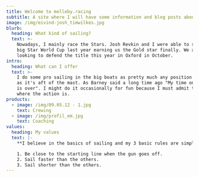 ```yaml
---
title: Welcome to melleby.racing
subtitle: A site where I will have some information and blog posts about my sailing.
image: /img/eivind-josh_timwilkes.jpg
blurb:
  heading: What kind of sailing?
  text: >-
    Nowadays, I mainly race the Stars. Josh Revkin and I were able to secure the
    big Star World Cup last year earning us the Gold star finally. We are
    looking to defend the title this year in Oxford in October.
intro:
  heading: What can I offer
  text: >-
    I do some pro sailing in the big boats as pretty much any position as long
    as it's aft of the mast. As Barney said a long time ago "My time on foredeck
    is over". I might do it occasionally for fun because I must admit that's
    where the action is.
products:
  - image: /img/09.05.12 - 1.jpg
    text: Crewing
  - image: /img/profil_em.jpg
    text: Coaching
values:
  heading: My values
  text: |-
    **I believe in the basics of sailing and my 3 basic rules are simple:**

    1. Be close to the starting line when the gun goes off.
    2. Sail faster than the others.
    3. Sail shorter than the others.
---
```


